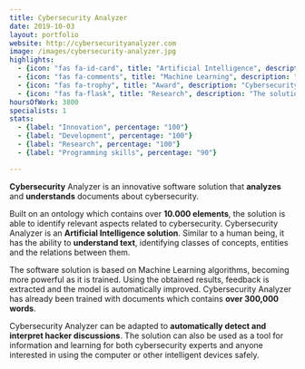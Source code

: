 ```yaml
---
title: Cybersecurity Analyzer
date: 2019-10-03
layout: portfolio
website: http://cybersecurityanalyzer.com
image: /images/cybersecurity-analyzer.jpg
highlights: 
  - {icon: "fas fa-id-card", title: "Artificial Intelligence", description: "Cybersecurity Analyzer has the ability to understand documents related to cybersecurity."}
  - {icon: "fas fa-comments", title: "Machine Learning", description: "Similar to a humai being, our robot becomes smarter as it is trained."}
  - {icon: "fas fa-trophy", title: "Award", description: "Cybersecurity Analyzer was awarded the prestigious prize PatriotFest 2018."}
  - {icon: "fas fa-flask", title: "Research", description: "The solution is the result of 3 years of research conducted in The Bucharest University of Economic Studies."}
hoursOfWork: 3800
specialists: 1
stats:
  - {label: "Innovation", percentage: "100"}
  - {label: "Development", percentage: "100"}
  - {label: "Research", percentage: "100"}
  - {label: "Programming skills", percentage: "90"}

---
```


**Cybersecurity** Analyzer is an innovative software solution that **analyzes** and **understands** documents about cybersecurity.

Built on an ontology which contains over **10.000 elements**, the solution is able to identify relevant aspects related to cybersecurity. Cybersecurity Analyzer is an **Artificial Intelligence solution**. Similar to a human being, it has the ability to **understand text**, identifying classes of concepts, entities and the relations between them.

The software solution is based on Machine Learning algorithms, becoming more powerful as it is trained. Using the obtained results, feedback is extracted and the model is automatically improved. Cybersecurity Analyzer has already been trained with documents which contains **over 300,000 words**.

Cybersecurity Analyzer can be adapted to **automatically detect and interpret hacker discussions**. The solution can also be used as a tool for information and learning for both cybersecurity experts and anyone interested in using the computer or other intelligent devices safely.
